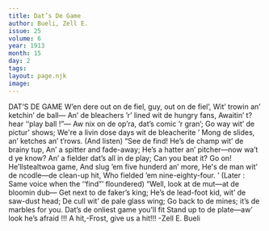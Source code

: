 ```yaml
---
title: Dat’s De Game
author: Bueli, Zell E.
issue: 25
volume: 6
year: 1913
month: 15
day: 2
tags:
layout: page.njk
image:
---
```

DAT’S DE GAME    W’en dere out on de fiel, guy, out on de fiel’, Wit’ trowin an’ ketchin’ de ball— An’ de bleachers ’r’ lined wit de hungry fans, Awaitin’ t? hear ‘‘play ball !”— Aw nix on de op’ra, dat’s comic ’r gran’; Go way wit’ de pictur’ shows; We're a livin dose days wit de bleacherite ’ Mong de slides, an’ ketches an’ t’rows. (And listen) “See de find! He’s de champ wit’ de brainy tup, An’ a spitter and fade-away; He’s a hatter an’ pitcher—now wa’t d ye know? An’ a fielder dat’s all in de play; Can you beat it? Go on! He’llstealtwoa game, And slug ’em five hunderd an’ more, He's de man wit’ de ncodle—de clean-up hit, Who fielded ’em nine-eighty-four. ’ (Later : Same voice when the ‘‘find”’ floundered) “Well, look at de mut—at de bloomin dub— Get next to de faker’s king; He’s de lead-foot kid, wit’ de saw-dust head; De cull wit’ de pale glass wing; Go back to de mines; it’s de marbles for you. Dat’s de onliest game you'll fit Stand up to de plate—aw’ look he’s afraid !!! A hit,-Frost, give us a hit!!!       -Zell E. Bueli

